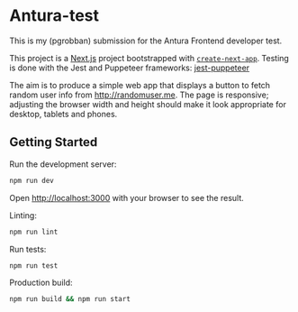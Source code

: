 # Antura-test

This is my (pgrobban) submission for the Antura Frontend developer test.

This project is a [Next.js](https://nextjs.org/) project bootstrapped with [`create-next-app`](https://github.com/vercel/next.js/tree/canary/packages/create-next-app). Testing is done with the Jest and Puppeteer frameworks: [jest-puppeteer](https://github.com/argos-ci/jest-puppeteer)

The aim is to produce a simple web app that displays a button to fetch random user info from http://randomuser.me. The page is responsive; adjusting the browser width and height should make it look appropriate for desktop, tablets and phones.

## Getting Started

Run the development server:

```bash
npm run dev
```

Open [http://localhost:3000](http://localhost:3000) with your browser to see the result.

Linting:

```bash
npm run lint
```

Run tests:

```bash
npm run test
```

Production build:

```bash
npm run build && npm run start
```
